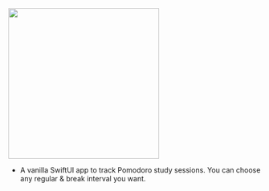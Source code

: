 <img src="https://raw.githubusercontent.com/Luki120/luki120.github.io/master/assets/Apps/Cathal/Cathal.png" width="300">

* A vanilla SwiftUI app to track Pomodoro study sessions. You can choose any regular & break interval you want.
